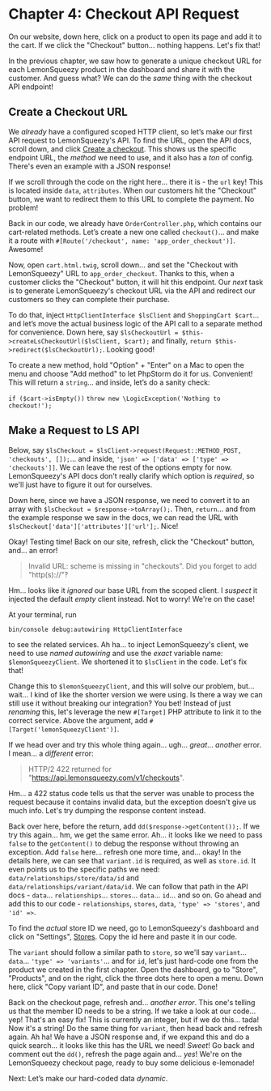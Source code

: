 # Chapter 4: Checkout API Request

On our website, down here, click on a product to open its page and add it to the cart. If we click the "Checkout" button... nothing happens. Let's fix that!

In the previous chapter, we saw how to generate a unique checkout URL for each LemonSqueezy product in the dashboard and share it with the customer. And guess what? We can do the *same* thing with the checkout API endpoint!

## Create a Checkout URL

We *already* have a configured scoped HTTP client, so let’s make our first API request to LemonSqueezy's API. To find the URL, open the API docs, scroll down, and click [Create a checkout](https://docs.lemonsqueezy.com/api/checkouts/create-checkout). This shows us the specific endpoint URL, the *method* we need to use, and it also has a *ton* of config. There's even an example with a JSON response!

If we scroll through the code on the right here... there it is - the `url` key! This is located inside `data`, `attributes`. When our customers hit the "Checkout" button, we want to redirect them to this URL to complete the payment. No problem!

Back in our code, we already have `OrderController.php`, which contains our cart-related methods. Let’s create a new one called `checkout()`...  and make it a route with `#[Route('/checkout', name: 'app_order_checkout')]`. Awesome!

Now, open `cart.html.twig`, scroll down... and set the "Checkout with LemonSqueezy" URL to `app_order_checkout`. Thanks to this, when a customer clicks the "Checkout" button, it will hit this endpoint. Our *next* task is to generate LemonSqueezy's checkout URL via the API and redirect our customers so they can complete their purchase.

To do that, inject `HttpClientInterface $lsClient` and `ShoppingCart $cart`... and let’s move the actual business logic of the API call to a separate method for convenience. Down here, say `$lsCheckoutUrl = $this->createLsCheckoutUrl($lsClient, $cart);` and finally, `return $this->redirect($lsCheckoutUrl);`. Looking good!

To create a new method, hold "Option" + "Enter" on a Mac to open the menu and choose "Add method" to let PhpStorm do it for us. Convenient! This will return a `string`... and inside, let’s do a sanity check:

`if ($cart->isEmpty())`
`throw new \LogicException('Nothing to checkout!');`

## Make a Request to LS API

Below, say `$lsCheckout = $lsClient->request(Request::METHOD_POST, 'checkouts', []);`... and inside, `'json' => ['data' => ['type' => 'checkouts']]`. We can leave the rest of the options empty for now. LemonSqueezy's API docs don't really clarify which option is *required*, so we'll just have to figure it out for ourselves.

Down here, since we have a JSON response, we need to convert it to an array with `$lsCheckout = $response->toArray();`. Then, `return`... and from the example response we saw in the docs, we can read the URL with `$lsCheckout['data']['attributes']['url'];`. Nice!

Okay! Testing time! Back on our site, refresh, click the "Checkout" button, and... an error!

> Invalid URL: scheme is missing in "checkouts". Did you forget to add "http(s)://"?

Hm... looks like it *ignored* our base URL from the scoped client. I *suspect* it injected the default *empty* client instead. Not to worry! We're on the case!

At your terminal, run

```terminal
bin/console debug:autowiring HttpClientInterface
```
to see the related services. Ah ha... to inject LemonSqueezy's client, we need to use *named autowiring* and use the *exact* variable name: `$lemonSqueezyClient`. We shortened it to `$lsClient` in the code. Let's fix that!

Change this to `$lemonSqueezyClient`, and this will solve our problem, but... wait... I kind of like the shorter version we were using. Is there a way we can still use it without breaking our integration? You bet! Instead of just *renaming* this, let's leverage the new `#[Target]` PHP attribute to link it to the correct service. Above the argument, add `#[Target('lemonSqueezyClient')]`.

If we head over and try this whole thing again... ugh... *great*... *another* error. I mean... a *different* error:

> HTTP/2 422 returned for "https://api.lemonsqueezy.com/v1/checkouts".

Hm... a 422 status code tells us that the server was unable to process the request because it contains invalid data, but the exception doesn't give us much info. Let's try dumping the response content instead.

Back over here, before the return, add `dd($response->getContent());`. If we try this again... hm, we get the same error. Ah... it looks like we need to pass `false` to the `getContent()` to debug the response without throwing an exception. Add `false` here... refresh one more time, and... okay! In the details here, we can see that `variant.id` is required, as well as `store.id`. It even points us to the specific paths we need: `data/relationships/store/data/id` and `data/relationships/variant/data/id`. We can follow that path in the API docs - `data`... `relationships`... `stores`... `data`... `id`... and so on. Go ahead and add this to our code - `relationships`, `stores`, `data`, `'type' => 'stores'`, and `'id' =>`.

To find the *actual* store ID we need, go to LemonSqueezy's dashboard and click on "Settings", [Stores](https://app.lemonsqueezy.com/settings/stores). Copy the id here and paste it in our code.

The `variant` should follow a similar path to `store`, so we'll say `variant`... `data`... `'type' => 'variants'`... and for `id`, let's just hard-code one from the product we created in the first chapter. Open the dashboard, go to "Store", "Products", and on the right, click the three dots here to open a menu. Down here, click "Copy variant ID", and paste that in our code. Done!

Back on the checkout page, refresh and... *another error*. This one's telling us that the member ID needs to be a string. If we take a look at our code... yep! That's an easy fix! This is currently an integer, but if we do this... tada! Now it's a string! Do the same thing for `variant`, then head back and refresh again. Ah ha! We have a JSON response and, if we expand this and do a quick search... it looks like this has the URL we need! *Sweet*! Go back and comment out the `dd()`, refresh the page again and... *yes*! We're on the LemonSqueezy checkout page, ready to buy some delicious e-lemonade!

Next: Let’s make our hard-coded data *dynamic*.
